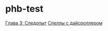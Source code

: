 # phb-test
<a href="Chapter0311gen.html">Глава 3: Следопыт</a>
<a href="Chapter11gendice.html">Спеллы с дайсроллером</a>
